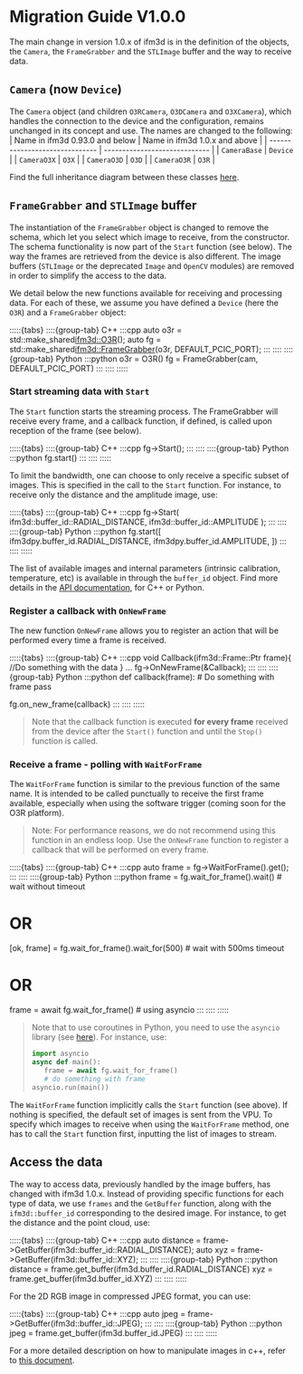 # Migration Guide V1.0.0
The main change in version 1.0.x of ifm3d is in the definition of the objects, the `Camera`, the `FrameGrabber` and the `STLImage` buffer and the way to receive data.

## `Camera` (now `Device`)
The `Camera` object (and children `O3RCamera`, `O3DCamera` and `O3XCamera`), which handles the connection to the device and the configuration, remains unchanged in its concept and use. 
The names are changed to the following:  
| Name in ifm3d 0.93.0 and below | Name in ifm3d 1.0.x and above |
| ------------------------------ | ----------------------------- |
| `CameraBase`                   | `Device`                      |
| `CameraO3X`                    | `O3X`                         |
| `CameraO3D`                    | `O3D`                         |
| `CameraO3R`                    | `O3R`                         |

Find the full inheritance diagram between these classes [here](https://api.ifm3d.com/stable/cpp_api/inherits.html).

## `FrameGrabber` and `STLImage` buffer

The instantiation of the `FrameGrabber` object is changed to remove the schema, which let you select which image to receive, from the constructor. The schema functionality is now part of the `Start` function (see below).
The way the frames are retrieved from the device is also different.
The image buffers (`STLImage` or the deprecated `Image` and `OpenCV` modules) are removed in order to simplify the access to the data.

We detail below the new functions available for receiving and processing data.
For each of these, we assume you have defined a `Device` (here the `O3R`) and a `FrameGrabber` object:

:::::{tabs}
::::{group-tab} C++
:::cpp
auto o3r = std::make_shared<ifm3d::O3R>();
auto fg = std::make_shared<ifm3d::FrameGrabber>(o3r, DEFAULT_PCIC_PORT);
:::
::::
::::{group-tab} Python
:::python
o3r = O3R()
fg = FrameGrabber(cam, DEFAULT_PCIC_PORT)
:::
::::
:::::
### Start streaming data with `Start`
The `Start` function starts the streaming process. The FrameGrabber will receive every frame, and a callback function, if defined, is called upon reception of the frame (see below).

:::::{tabs}
::::{group-tab} C++
:::cpp
fg->Start();
:::
::::
::::{group-tab} Python
:::python
fg.start()
:::
::::
:::::

To limit the bandwidth, one can choose to only receive a specific subset of images. This is specified in the call to the `Start` function. For instance, to receive only the distance and the amplitude image, use:

:::::{tabs}
::::{group-tab} C++
:::cpp
fg->Start(
    ifm3d::buffer_id::RADIAL_DISTANCE, 
    ifm3d::buffer_id::AMPLITUDE
    );
:::
::::
::::{group-tab} Python
:::python
fg.start([
  ifm3dpy.buffer_id.RADIAL_DISTANCE, 
  ifm3dpy.buffer_id.AMPLITUDE,
])
:::
::::
::::: 

The list of available images and internal parameters (intrinsic calibration, temperature, etc) is available in through the `buffer_id` object. Find more details in the [API documentation](https://ifm3d.com/sphinx-doc/build/html/ifm3d/doc/sphinx/index.html), for C++ or Python.

### Register a callback with `OnNewFrame`
The new function `OnNewFrame` allows you to register an action that will be performed every time a frame is received.

:::::{tabs}
::::{group-tab} C++
:::cpp
void Callback(ifm3d::Frame::Ptr frame){
  //Do something with the data
}
...
fg->OnNewFrame(&Callback);
:::
::::
::::{group-tab} Python
:::python
def callback(frame):
    # Do something with frame
    pass

fg.on_new_frame(callback)
:::
::::
:::::

>Note that the callback function is executed **for every frame** received from the device after the `Start()` function and until the `Stop()` function is called.
### Receive a frame - polling with `WaitForFrame`
The `WaitForFrame` function is similar to the previous function of the same name. 
It is intended to be called punctually to receive the first frame available, especially when using the software trigger (coming soon for the O3R platform). 
> Note: For performance reasons, we do not recommend using this function in an endless loop. Use the `OnNewFrame` function to register a callback that will be performed on every frame.

:::::{tabs}
::::{group-tab} C++
:::cpp
auto frame = fg->WaitForFrame().get();
:::
::::
::::{group-tab} Python
:::python
frame = fg.wait_for_frame().wait() # wait without timeout
# OR
[ok, frame] = fg.wait_for_frame().wait_for(500) # wait with 500ms timeout
# OR
frame = await fg.wait_for_frame() # using asyncio
:::
::::
:::::

> Note that to use coroutines in Python, you need to use the `asyncio` library (see [here](https://docs.python.org/3/library/asyncio-task.html)). For instance, use:
> ``` python
> import asyncio
> async def main():
>    frame = await fg.wait_for_frame()
>    # do something with frame
> asyncio.run(main())
>```

The `WaitForFrame` function implicitly calls the `Start` function (see above). If nothing is specified, the default set of images is sent from the VPU. 
To specify which images to receive when using the `WaitForFrame` method, one has to call the `Start` function first, inputting the list of images to stream.

## Access the data
The way to access data, previously handled by the image buffers, has changed with ifm3d 1.0.x.
Instead of providing specific functions for each type of data, we use `frames` and the `GetBuffer` function, along with the `ifm3d::buffer_id` corresponding to the desired image. 
For instance, to get the distance and the point cloud, use:

:::::{tabs}
::::{group-tab} C++
:::cpp
auto distance = frame->GetBuffer(ifm3d::buffer_id::RADIAL_DISTANCE);
auto xyz = frame->GetBuffer(ifm3d::buffer_id::XYZ);
:::
::::
::::{group-tab} Python
:::python
distance = frame.get_buffer(ifm3d.buffer_id.RADIAL_DISTANCE)
xyz = frame.get_buffer(ifm3d.buffer_id.XYZ)
:::
::::
:::::

For the 2D RGB image in compressed JPEG format, you can use:

:::::{tabs}
::::{group-tab} C++
:::cpp
auto jpeg = frame->GetBuffer(ifm3d::buffer_id::JPEG);
:::
::::
::::{group-tab} Python
:::python
jpeg = frame.get_buffer(ifm3d.buffer_id.JPEG)
:::
::::
:::::

For a more detailed description on how to manipulate images in c++, refer to [this document](stilimage:ifm3d%3A%3ABuffer-%20Basic%20C%2B%2B%20STL%20container%20for%20ifm3d).
